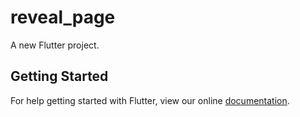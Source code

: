 # reveal_page

A new Flutter project.

## Getting Started

For help getting started with Flutter, view our online
[documentation](https://flutter.io/).
